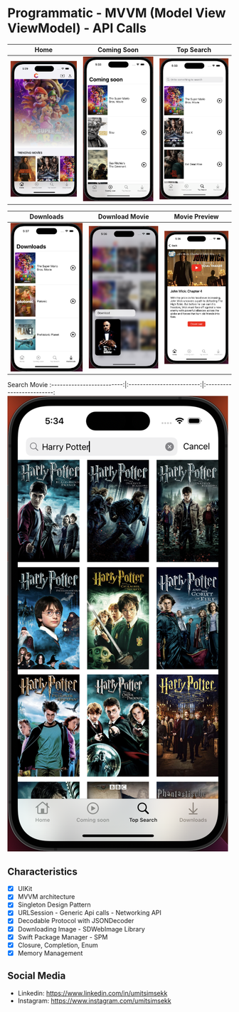 # Programmatic - MVVM (Model View ViewModel) -  API Calls

Home     |  Coming Soon | Top Search
:-------------------------:|:-------------------------:|:-------------------------:
<img alt="Home" src="Screenshot/home.png">|<img alt="Coming Soon" src="Screenshot/comingsoon.png">|<img alt="Top Search" src="Screenshot/topsearch.png">

Downloads     |  Download Movie|  Movie Preview
:-------------------------:|:-------------------------:|:-------------------------:
<img alt="Downloads" src="Screenshot/downloads.png">|<img alt="Movie Preview" src="Screenshot/downloadmovie.png">|<img alt="Search Movies" src="Screenshot/moviepreview.png">

Search Movie
:-------------------------:|:-------------------------:|:-------------------------:
<img alt="Search Movie" src="Screenshot/searchmovies.png">

## Characteristics

- [x] UIKit
- [x] MVVM architecture
- [x] Singleton Design Pattern
- [x] URLSession - Generic Api calls - Networking API
- [x] Decodable Protocol with JSONDecoder
- [x] Downloading Image - SDWebImage Library
- [x] Swift Package Manager - SPM
- [x] Closure, Completion, Enum
- [x] Memory Management

## Social Media
- Linkedin: https://www.linkedin.com/in/umitsimsekk
- Instagram: https://www.instagram.com/umitsimsekk
